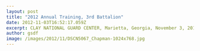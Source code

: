 ```yaml
---
layout: post
title: "2012 Annual Training, 3rd Battalion"
date: 2012-11-03T16:52:17.059Z
excerpt: CLAY NATIONAL GUARD CENTER, Marietta, Georgia, November 3, 2012, By SGT Lisa Kennedy – Third Battalion soldiers SSG Jason Loefer and PVT Benjamin Ankrah search in heavy foliage for a missing airplane during a training exercise at Fort Stewart, Georgia. The search and rescue exercise was part of the 2012 Georgia State Defense Force Annual Training.
author: gsdf
image: /images/2012/11/DSCN5067_Chapman-1024x768.jpg
---
```




